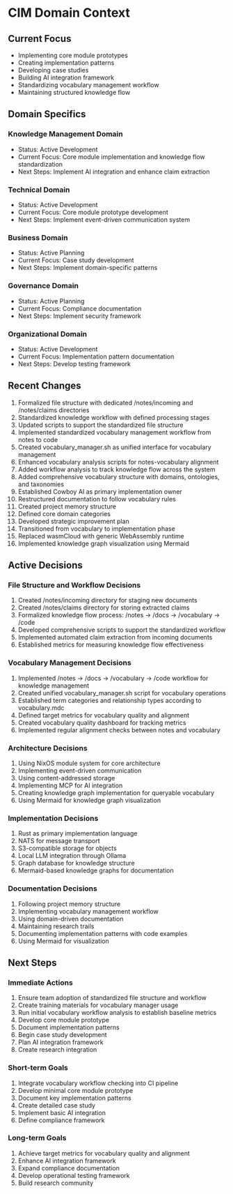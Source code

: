 # CIM Domain Context

## Current Focus
- Implementing core module prototypes
- Creating implementation patterns
- Developing case studies
- Building AI integration framework
- Standardizing vocabulary management workflow
- Maintaining structured knowledge flow

## Domain Specifics

### Knowledge Management Domain
- Status: Active Development
- Current Focus: Core module implementation and knowledge flow standardization
- Next Steps: Implement AI integration and enhance claim extraction

### Technical Domain
- Status: Active Development
- Current Focus: Core module prototype development
- Next Steps: Implement event-driven communication system

### Business Domain
- Status: Active Planning
- Current Focus: Case study development
- Next Steps: Implement domain-specific patterns

### Governance Domain
- Status: Active Planning
- Current Focus: Compliance documentation
- Next Steps: Implement security framework

### Organizational Domain
- Status: Active Development
- Current Focus: Implementation pattern documentation
- Next Steps: Develop testing framework

## Recent Changes
1. Formalized file structure with dedicated /notes/incoming and /notes/claims directories
2. Standardized knowledge workflow with defined processing stages
3. Updated scripts to support the standardized file structure
4. Implemented standardized vocabulary management workflow from notes to code
5. Created vocabulary_manager.sh as unified interface for vocabulary management
6. Enhanced vocabulary analysis scripts for notes-vocabulary alignment
7. Added workflow analysis to track knowledge flow across the system
8. Added comprehensive vocabulary structure with domains, ontologies, and taxonomies
9. Established Cowboy AI as primary implementation owner
10. Restructured documentation to follow vocabulary rules
11. Created project memory structure
12. Defined core domain categories
13. Developed strategic improvement plan
14. Transitioned from vocabulary to implementation phase
15. Replaced wasmCloud with generic WebAssembly runtime
16. Implemented knowledge graph visualization using Mermaid

## Active Decisions

### File Structure and Workflow Decisions
1. Created /notes/incoming directory for staging new documents
2. Created /notes/claims directory for storing extracted claims
3. Formalized knowledge flow process: /notes -> /docs -> /vocabulary -> /code
4. Developed comprehensive scripts to support the standardized workflow
5. Implemented automated claim extraction from incoming documents
6. Established metrics for measuring knowledge flow effectiveness

### Vocabulary Management Decisions
1. Implemented /notes -> /docs -> /vocabulary -> /code workflow for knowledge management
2. Created unified vocabulary_manager.sh script for vocabulary operations
3. Established term categories and relationship types according to vocabulary.mdc
4. Defined target metrics for vocabulary quality and alignment
5. Created vocabulary quality dashboard for tracking metrics
6. Implemented regular alignment checks between notes and vocabulary

### Architecture Decisions
1. Using NixOS module system for core architecture
2. Implementing event-driven communication
3. Using content-addressed storage
4. Implementing MCP for AI integration
5. Creating knowledge graph implementation for queryable vocabulary
6. Using Mermaid for knowledge graph visualization

### Implementation Decisions
1. Rust as primary implementation language
2. NATS for message transport
3. S3-compatible storage for objects
4. Local LLM integration through Ollama
5. Graph database for knowledge structure
6. Mermaid-based knowledge graphs for documentation

### Documentation Decisions
1. Following project memory structure
2. Implementing vocabulary management workflow
3. Using domain-driven documentation
4. Maintaining research trails
5. Documenting implementation patterns with code examples
6. Using Mermaid for visualization

## Next Steps

### Immediate Actions
1. Ensure team adoption of standardized file structure and workflow
2. Create training materials for vocabulary manager usage
3. Run initial vocabulary workflow analysis to establish baseline metrics
4. Develop core module prototype
5. Document implementation patterns
6. Begin case study development
7. Plan AI integration framework
8. Create research integration

### Short-term Goals
1. Integrate vocabulary workflow checking into CI pipeline
2. Develop minimal core module prototype
3. Document key implementation patterns
4. Create detailed case study
5. Implement basic AI integration
6. Define compliance framework

### Long-term Goals
1. Achieve target metrics for vocabulary quality and alignment
2. Enhance AI integration framework
3. Expand compliance documentation
4. Develop operational testing framework
5. Build research community 